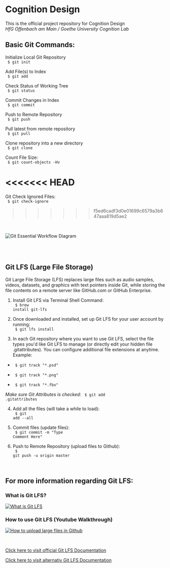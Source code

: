 # Cognition Design
This is the official project repository for Cognition Design <br> *HfG Offenbach am Main / Goethe University Cognition Lab*

## Basic Git Commands:

<p> Initialize Local Git Repository <br> <code> $ git init </code> </p>

<p> Add File(s) to Index <br> <code> $ git add <file> </code> </p>

<p> Check Status of Working Tree <br> <code> $ git status </code> </p>

<p> Commit Changes in Index <br> <code> $ git commit </code> </p>

<p> Push to Remote Repository <br> <code> $ git push </code> </p>

<p> Pull latest from remote repository <br> <code> $ git pull </code> </p>

<p> Clone repository into a new directory <br> <code> $ git clone </code> </p>

<p> Count File Size: <br> <code> $ git count-objects -Hv </code> </p>

<<<<<<< HEAD
=======
<p> Git Check Ignored Files: <br> <code> $ git check-ignore </code> </p>

>>>>>>> f5ed6cadf3d0e01699c6579a3b647aaa819d5ae2
<br> 

![Git Essential Workflow Diagram](https://it.mathworks.com/help/matlab/matlab_prog/srcctrl_git_diagram.png)

<br> 

<br> 

## Git LFS (Large File Storage)

<p> Git Large File Storage (LFS) replaces large files such as audio samples, videos, datasets, and graphics with text pointers inside Git, while storing the file contents on a remote server like GitHub.com or GitHub Enterprise. </p>


1. Install Git LFS via Terminal Shell Command: <br>
<code> $ brew install git-lfs </code>

2. Once downloaded and installed, set up Git LFS for your user account by running: <br>
<code> $ git lfs install </code>

3. In each Git repository where you want to use Git LFS, select the file types you'd like Git LFS to manage (or directly edit your hidden file .gitattributes). You can configure additional file extensions at anytime. Example: <br>

- <code> $ git track "*.psd" </code> <br>

- <code> $ git track "*.png" </code> <br>

- <code> $ git track "*.fbx" </code> <br>

*Make sure Git Attributes is checked:*
<code> $ git add .gitattributes </code>

4. Add all the files (will take a while to load): <br>
<code> $ git add --all </code>

5. Commit files (update files): <br>
<code> $ git commit -m "Type Comment Here" </code>
  
6. Push to Remote Repository (upload files to Github): <br>
<code> $ git push -u origin master </code>
  
<br> 

## For more information regarding Git LFS:

### What is Git LFS?
[![What is Git LFS](https://img.youtube.com/vi/9gaTargV5BY/0.jpg)](https://www.youtube.com/watch?v=9gaTargV5BY)

### How to use Git LFS (Youtube Walkthrough)
[![How to upload large files in Github](https://img.youtube.com/vi/W4RCeVSs1Fg/0.jpg)](https://www.youtube.com/watch?v=W4RCeVSs1Fg)

<br>

[Click here to visit official Git LFS Documentation](https://git-lfs.github.com/)

[Click here to visit alternativ Git LFS Documentation](https://www.atlassian.com/git/tutorials/git-lfs#clone-respository)
